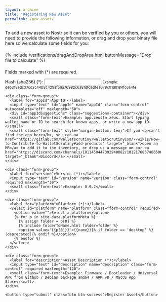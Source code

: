 ```yaml
---
layout: archive
title: "Registering New Asset"
permalink: /new_asset/
---
```


<link rel="stylesheet" href="{{ base_path }}/assets/css/verifications.css">

<script type="text/javascript" src="{{'/dist/verifications.bundle.min.js' | relative_url }}"></script>

<div class="form-container">
  <div class="info-message">
    <p>To add a new asset to Nostr so it can be verified by you or others, you will need to provide the following information<span class="drag-and-drop-area bigScreenOnly">, or drag and drop your binary file here so we calculate some fields for you</span>:</p>
  </div>

  <div style="margin: 1.5em; margin-left: 0;" class="drag-and-drop-area">
    {% include /verifications/dragAndDropArea.html buttonMessage="Drop file to calculate" %}
  </div>

  <div>
    <p>Fields marked with (*) are required.</p>
  </div>

  <form id="assetForm" onsubmit="handleSubmit(event)">
    <div class="form-group">
      <label for="sha256">Hash (sha256) (*):</label>
      <input type="text" id="sha256" name="sha256" class="form-control" required maxlength="64">
      <small class="form-text">Example: deb318adc37cd2c44b3c429af56a76982c6a81dfdad1ea679c01d8184fc6a4fe</small>
    </div>

    <div class="form-group">
      <label for="appId">App ID:</label>
      <input type="text" id="appId" name="appId" class="form-control" autocomplete="off" maxlength="50">
      <div id="appIdSuggestions" class="suggestions-container"></div>
      <small class="form-text">Example: app.zeusln.zeus. Start typing wallet name or ID to search for known apps, or write a new app ID.</small>
      <small class="form-text" style="margin-bottom: 1em;">If you <b>can't find the app here</b>, you can <a href="https://gitlab.com/walletscrutiny/walletScrutinyCom/-/wikis/How-to-Contribute-to-WalletScrutiny#add-products" target="_blank">open an MR</a> to add it to the inventory, or drop us a message on our <a href="https://discord.com/channels/1011450447392940082/1012176837486596106" target="_blank">Discord</a>.</small>
    </div>

    <div class="form-group">
      <label for="version">Version (*):</label>
      <input type="text" id="version" name="version" class="form-control" required maxlength="30">
      <small class="form-text">Example: 0.9.2</small>
    </div>

    <div class="form-group">
      <label for="platform">Platform (*):</label>
      <select id="platform" name="platform" class="form-control" required>
        <option value="">Select a platform</option>
        {% for p in site.data.platformMeta %}
          {% assign folder = p[0] %}
          {% include folderToName.html folder=folder %}
          <option value="{{p[0]}}">{{name}}{% if folder == 'desktop' %} (deprecated){% endif %}</option>
        {% endfor %} 
      </select>
    </div>

    <div class="form-group">
      <label for="description">Asset Description (*):</label>
      <input type="text" id="description" name="description" class="form-control" required maxlength="120">
      <small class="form-text">Example: Firmware / Bootloader / Universal APK from Github / Debian package amd64 / ARM v8 / MacOS App Store</small>
    </div>

    <button type="submit" class="btn btn-success">Register Asset</button>
  </form>
</div>

<script>
async function loadUrlParams() {
  const showError = (message) => {
    document.querySelector('.form-container').style.display = 'none';
    
    const errorDiv = document.createElement('div');
    errorDiv.className = 'error-message';
    errorDiv.innerHTML = `
      <p>${message}</p>
      <p><a href="/nostr/" target="_blank">(learn more about Nostr)</a></p>
      <p><a href="/assets/" class="btn btn-info">Return to assets page</a></p>
    `;
    
    document.querySelector('.form-container').insertAdjacentElement('beforebegin', errorDiv);
  };
  
  if (!await userHasBrowserExtension()) {
    showError('A Nostr browser extension is required to create assets.');
    return;
  }

  if (window.wallets && window.wallets.length > 0) {
    setupAppIdAutocomplete();
  }

  const urlParams = new URLSearchParams(window.location.search);
  
  const fields = ['description', 'version', 'sha256', 'appId', 'platform'];
  fields.forEach(field => {
    const value = DOMPurify.sanitize(urlParams.get(field), purifyConfig);
    if (value) {
      document.getElementById(field).value = value;
    }
  });

  // If sha256 is provided, hide all drag and drop areas
  if (urlParams.get('sha256')) {
    document.querySelectorAll('.drag-and-drop-area').forEach(element => {
      element.style.display = 'none';
    });
  }
}

async function handleSubmit(event) {
  event.preventDefault();

  const formData = {
    description: document.getElementById('description').value.trim(),
    version: document.getElementById('version').value.trim(),
    appId: document.getElementById('appId').value.trim(),
    sha256: document.getElementById('sha256').value.trim(),
    platform: document.getElementById('platform').value
  };

  if (!formData.appId) delete formData.appId;
  if (!formData.platform) delete formData.platform;

  const spinner = document.getElementById('loadingSpinner');
  spinner.style.display = 'block';

  try {
    await createAssetRegistration(formData);

    if (window.currentFile && window.currentHash && ((window.currentFile.size / 1024 / 1024) <= maxFileSize)) {
      await uploadToBlossom(window.currentFile, window.currentHash);
    }

    spinner.style.display = 'none';
    await showToast('Asset registered successfully!');
    window.location.href = '/asset/?sha256=' + formData.sha256;
  } catch (error) {
    spinner.style.display = 'none';
    showToast(error.message, 'error');
  }
}

document.addEventListener('DOMContentLoaded', loadUrlParams);
</script>
